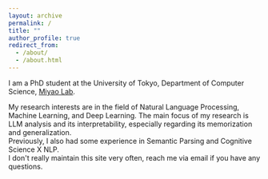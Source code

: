 ```yaml
---
layout: archive
permalink: /
title: ""
author_profile: true
redirect_from: 
  - /about/
  - /about.html
---
```




I am a PhD student at the University of Tokyo, Department of Computer Science, [Miyao Lab](https://mynlp.is.s.u-tokyo.ac.jp/ja/index).  
 
My research interests are in the field of Natural Language Processing, Machine Learning, and Deep Learning. 
The main focus of my research is LLM analysis and its interpretability, especially regarding its memorization and generalization.  
Previously, I also had some experience in Semantic Parsing and Cognitive Science X NLP.  
I don't really maintain this site very often, reach me via email if you have any questions.





